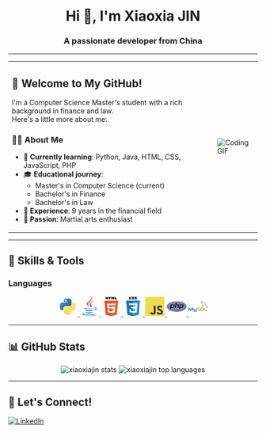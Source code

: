 <h1 align="center">Hi 👋, I'm Xiaoxia JIN</h1>
<h3 align="center">A passionate developer from China</h3>


---
<table alight="center" style="border-collapse: collapse; border: none; margin-left:15">
  <tr>
    <td style="border: none;">
      <h2>🌟 Welcome to My GitHub!</h2>
      <p> I'm a Computer Science Master's student with a rich background in finance and law. <br>Here's a little more about me:</p>
      <h3>🧑‍💻 About Me</h3>
      <ul>
        <li>🔭 <strong>Currently learning</strong>: Python, Java, HTML, CSS, JavaScript, PHP</li>
        <li>🎓 <strong>Educational journey</strong>:
          <ul>
            <li>Master's in Computer Science (current)</li>
            <li>Bachelor's in Finance</li>
            <li>Bachelor's in Law</li>
          </ul>
        </li>
        <li>💼 <strong>Experience</strong>: 9 years in the financial field</li>
        <li>🥋 <strong>Passion</strong>: Martial arts enthusiast</li>
      </ul>
    </td>
    <td style="border: none;">
      <img src="https://camo.githubusercontent.com/d1e9733ec79822bcadf8b9a1035840ee511e2f022fe9f652cc163db23dc171d3/68747470733a2f2f6d656469612e67697068792e636f6d2f6d656469612f53576f536b4e36447854737a71494b4571762f67697068792e676966" width="300" alt="Coding GIF">
    </td>
  </tr>
</table>

---

## 🚀 Skills & Tools
### Languages
<p align="center">
  <a href="https://www.python.org" target="_blank"> <img src="https://raw.githubusercontent.com/devicons/devicon/master/icons/python/python-original.svg" alt="Python" width="40" height="40"/> </a>
  <a href="https://www.java.com" target="_blank"> <img src="https://raw.githubusercontent.com/devicons/devicon/master/icons/java/java-original.svg" alt="Java" width="40" height="40"/> </a>
  <a href="https://www.w3.org/html/" target="_blank"> <img src="https://raw.githubusercontent.com/devicons/devicon/master/icons/html5/html5-original-wordmark.svg" alt="HTML5" width="40" height="40"/> </a>
  <a href="https://www.w3schools.com/css/" target="_blank"> <img src="https://raw.githubusercontent.com/devicons/devicon/master/icons/css3/css3-original-wordmark.svg" alt="CSS3" width="40" height="40"/> </a>
  <a href="https://developer.mozilla.org/en-US/docs/Web/JavaScript" target="_blank"> <img src="https://raw.githubusercontent.com/devicons/devicon/master/icons/javascript/javascript-original.svg" alt="JavaScript" width="40" height="40"/> </a>
  <a href="https://www.php.net" target="_blank"> <img src="https://raw.githubusercontent.com/devicons/devicon/master/icons/php/php-original.svg" alt="PHP" width="40" height="40"/> </a>
  <a href="https://www.mysql.com/" target="_blank"> <img src="https://raw.githubusercontent.com/devicons/devicon/master/icons/mysql/mysql-original-wordmark.svg" alt="MySQL" width="40" height="40"/> </a>
</p>

---

## 📊 GitHub Stats
<p align="center">
  <img src="https://github-readme-stats.vercel.app/api?username=xiaoxiajin&show_icons=true&locale=en" alt="xiaoxiajin stats" width="48%" style="height: 200px;"/>
  <img src="https://github-readme-stats.vercel.app/api/top-langs?username=xiaoxiajin&show_icons=true&locale=en&layout=compact" alt="xiaoxiajin top languages" width="48%" style="height: 200px;"/>
</p>

---

## 🤝 Let's Connect!
<p align="left">
  <a href="https://www.linkedin.com/in/xiaoxiajin/" target="_blank"><img src="https://img.shields.io/badge/LinkedIn-0077B5?style=for-the-badge&logo=linkedin&logoColor=white" alt="LinkedIn"></a>
  
</p>

